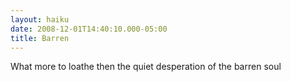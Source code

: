 ```yaml
---
layout: haiku
date: 2008-12-01T14:40:10.000-05:00
title: Barren
---
```


What more to loathe then
the quiet desperation
of the barren soul

